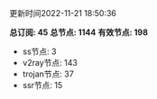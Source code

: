 更新时间2022-11-21 18:50:36

**总订阅: 45**
**总节点: 1144**
**有效节点: 198**
- ss节点: 3
- v2ray节点: 143
- trojan节点: 37
- ssr节点: 15
